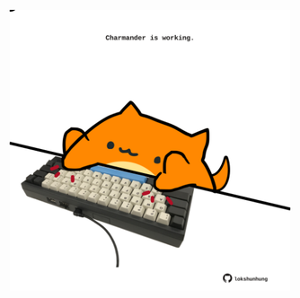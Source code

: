 <!-- built at 19/02/2022, 10:01:00 UTC -->
<p align="center">
  <img width="500" height="500" src="./ReadmeImage.svg">
</p>
